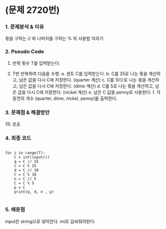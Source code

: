 # (문제 2720번)

### 1. 문제분석 & 이유
몫을 구하는 // 와 나머지를 구하는 % 의 사용법 익히기

### 2. Pseudo Code

1. 반복 횟수 T를 입력받는다.

2. T번 반복하여 다음을 수행:
    a. 센트 C를 입력받는다.
    b. C를 25로 나눈 몫을 계산하고, 남은 값을 다시 C에 저장한다. (quarter 계산)
    c. C를 10으로 나눈 몫을 계산하고, 남은 값을 다시 C에 저장한다. (dime 계산)
    d. C를 5로 나눈 몫을 계산하고, 남은 값을 다시 C에 저장한다. (nickel 계산)
    e. 남은 C 값을 penny로 사용한다.
    f. 각 동전의 개수 (quarter, dime, nickel, penny)를 출력한다.


### 3. 문제점 & 해결방안

1트 성공

### 4. 최종 코드

```T = int(input())

for i in range(T):
    C = int(input())
    q = C // 25
    C = C % 25
    d = C // 10
    C = C % 10
    n = C // 5
    C = C % 5
    p = C
    print(q, d, n , p)


```

### 5. 배운점
input은 string으로 넣어진다. int로 감싸줘야한다.